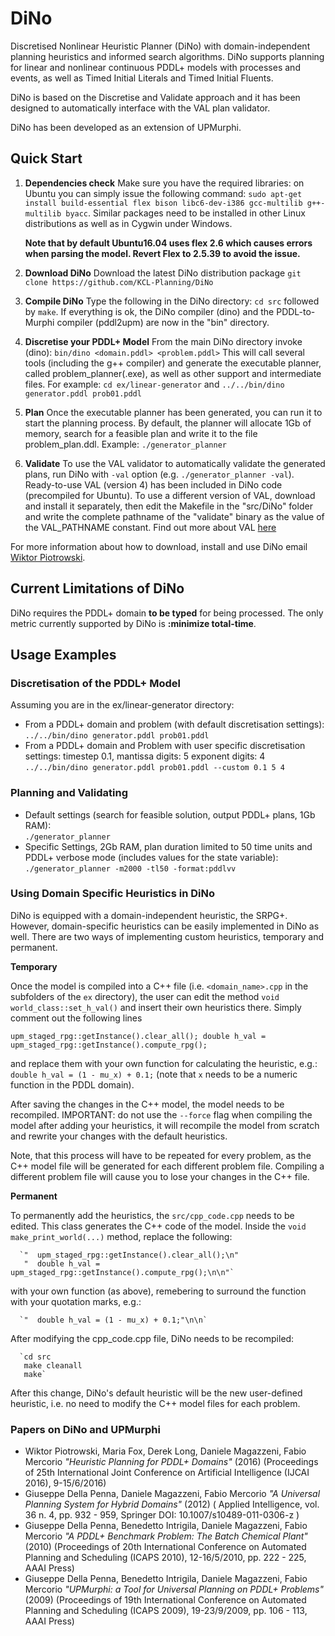 # DiNo
Discretised Nonlinear Heuristic Planner (DiNo) with domain-independent planning heuristics and informed search algorithms.
DiNo supports planning for linear and nonlinear continuous PDDL+ models with processes and events, as well as Timed Initial Literals and Timed Initial Fluents.

DiNo is based on the Discretise and Validate approach and it has been designed to automatically interface with the VAL plan validator.

DiNo has been developed as an extension of UPMurphi.

## Quick Start


1. **Dependencies check** Make sure you have the required libraries: on Ubuntu you can simply issue the following command: `sudo apt-get install build-essential flex bison libc6-dev-i386 gcc-multilib g++-multilib byacc`. Similar packages need to be installed in other Linux distributions as well as in Cygwin under Windows.

    **Note that by default Ubuntu16.04 uses flex 2.6 which causes errors when parsing the model. Revert Flex to 2.5.39 to avoid the issue.**

2. **Download DiNo** Download the latest DiNo distribution package
`git clone https://github.com/KCL-Planning/DiNo`
3. **Compile DiNo** Type the following in the DiNo directory:
`cd src` followed by `make`.
If everything is ok, the DiNo compiler (dino) and the PDDL-to-Murphi compiler (pddl2upm) are now in the "bin" directory. 
4. **Discretise your PDDL+ Model** From the main DiNo directory invoke (dino): `bin/dino <domain.pddl> <problem.pddl>` This will call several tools (including the g++ compiler) and generate the executable planner, called problem_planner(.exe), as well as other support and intermediate files. For example:
`cd ex/linear-generator` and `../../bin/dino generator.pddl prob01.pddl`
5. **Plan** Once the executable planner has been generated, you can run it to start the planning process. By default, the planner will allocate 1Gb of memory, search for a feasible plan and write it to the file problem_plan.ddl. Example:
`./generator_planner`
6. **Validate** To use the VAL validator to automatically validate the generated plans, run DiNo with `-val` option (e.g. `./generator_planner -val`). Ready-to-use VAL (version 4) has been included in DiNo code (precompiled for Ubuntu).
To use a different version of VAL, download and install it separately, then edit the Makefile in the "src/DiNo" folder and write the complete pathname of the "validate" binary as the value of the VAL_PATHNAME constant. Find out more about VAL [here](https://github.com/KCL-Planning/VAL)

For more information about how to download, install and use DiNo email [Wiktor Piotrowski](mailto:wiktor.piotrowski@kcl.ac.uk).

## Current Limitations of DiNo

DiNo requires the PDDL+ domain **to be typed** for being processed. The only metric currently supported by DiNo is **:minimize total-time**.

## Usage Examples

### Discretisation of the PDDL+ Model

Assuming you are in the ex/linear-generator directory:

* From a PDDL+ domain and problem (with default discretisation settings):  
    `../../bin/dino generator.pddl prob01.pddl`
* From a PDDL+ domain and Problem with user specific discretisation settings: timestep 0.1, mantissa digits: 5 exponent digits: 4  
    `../../bin/dino generator.pddl prob01.pddl --custom 0.1 5 4`

### Planning and Validating

* Default settings (search for feasible solution, output PDDL+ plans, 1Gb RAM):  
    `./generator_planner`
* Specific Settings, 2Gb RAM, plan duration limited to 50 time units and PDDL+ verbose mode (includes values for the state variable):  
   `./generator_planner -m2000 -tl50 -format:pddlvv`

### Using Domain Specific Heuristics in DiNo

DiNo is equipped with a domain-independent heuristic, the SRPG+. However, domain-specific heuristics can be easily implemented in DiNo as well. There are two ways of implementing custom heuristics, temporary and permanent. 

**Temporary**

   Once the model is compiled into a C++ file (i.e. `<domain_name>.cpp` in the subfolders of the `ex` directory), the user can edit the method `void world_class::set_h_val()` and insert their own heuristics there. Simply comment out the following lines 
   
   `upm_staged_rpg::getInstance().clear_all();
    double h_val = upm_staged_rpg::getInstance().compute_rpg();`
   
and replace them with your own function for calculating the heuristic, e.g.:
   `double h_val = (1 - mu_x) + 0.1;` (note that `x` needs to be a numeric function in the PDDL domain).
   
After saving the changes in the C++ model, the model needs to be recompiled. 
IMPORTANT: do not use the `--force` flag when compiling the model after adding your heuristics, it will recompile the model from scratch and rewrite your changes with the default heuristics. 

Note, that this process will have to be repeated for every problem, as the C++ model file will be generated for each different problem file. Compiling a different problem file will cause you to lose your changes in the C++ file.

**Permanent**

   To permanently add the heuristics, the `src/cpp_code.cpp` needs to be edited. This class generates the C++ code of the model. 
   Inside the `void make_print_world(...)` method, replace the following:
   
      `"  upm_staged_rpg::getInstance().clear_all();\n"	
       "  double h_val = upm_staged_rpg::getInstance().compute_rpg();\n\n"`
   
   with your own function (as above), remebering to surround the function with your quotation marks, e.g.:
   
      `"  double h_val = (1 - mu_x) + 0.1;"\n\n`
      
   After modifying the cpp_code.cpp file, DiNo needs to be recompiled:
      
      `cd src
       make cleanall      
       make`
   
   After this change, DiNo's default heuristic will be the new user-defined heuristic, i.e. no need to modify the C++ model files for each problem. 
   



### Papers on DiNo and UPMurphi

* Wiktor Piotrowski, Maria Fox, Derek Long, Daniele Magazzeni, Fabio Mercorio *"Heuristic Planning for PDDL+ Domains"* (2016) (Proceedings of 25th International Joint Conference on Artificial Intelligence (IJCAI 2016), 9-15/6/2016)
* Giuseppe Della Penna, Daniele Magazzeni, Fabio Mercorio *"A Universal Planning System for Hybrid Domains"* (2012) ( Applied Intelligence, vol. 36 n. 4, pp. 932 - 959, Springer DOI: 10.1007/s10489-011-0306-z	)
* Giuseppe Della Penna, Benedetto Intrigila, Daniele Magazzeni, Fabio Mercorio *"A PDDL+ Benchmark Problem: The Batch Chemical Plant"* (2010) (Proceedings of 20th International Conference on Automated Planning and Scheduling (ICAPS 2010), 12-16/5/2010, pp. 222 - 225, AAAI Press)
* Giuseppe Della Penna, Benedetto Intrigila, Daniele Magazzeni, Fabio Mercorio *"UPMurphi: a Tool for Universal Planning on PDDL+ Problems"* (2009) (Proceedings of 19th International Conference on Automated Planning and Scheduling (ICAPS 2009), 19-23/9/2009, pp. 106 - 113, AAAI Press)

